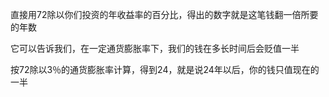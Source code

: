 直接用72除以你们投资的年收益率的百分比，得出的数字就是这笔钱翻一倍所要的年数

它可以告诉我们，在一定通货膨胀率下，我们的钱在多长时间后会贬值一半

按72除以3％的通货膨胀率计算，得到24，就是说24年以后，你的钱只值现在的一半